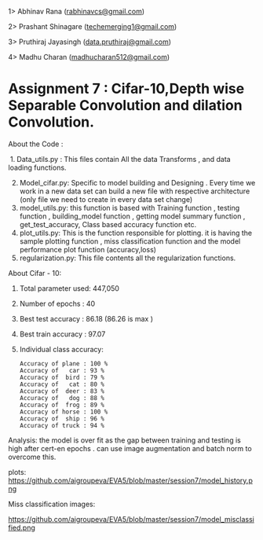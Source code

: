 1> Abhinav Rana (rabhinavcs@gmail.com)

2> Prashant Shinagare (techemerging1@gmail.com)

3> Pruthiraj Jayasingh (data.pruthiraj@gmail.com)

4> Madhu Charan (madhucharan512@gmail.com)


# Assignment 7 : Cifar-10,Depth wise Separable Convolution and dilation Convolution.

About the Code :

​			1. Data_utils.py : This files contain All the data Transforms , and data loading functions.

2. Model_cifar.py: Specific to model building and Designing . Every time we work in a new data set can build a new file with respective architecture  (only file we need to create in every data set change)
3. model_utils.py: this function is based with Training function , testing function , building_model function , getting model summary function , get_test_accuracy, Class based accuracy function etc. 
4. plot_utils.py: This is the function responsible for plotting. it is having the sample plotting function , miss classification function and the model performance plot function (accuracy,loss)
5. regularization.py: This file contents all the regularization functions.

About Cifar - 10:

1. Total parameter used: 447,050

2. Number of epochs : 40

3. Best test accuracy : 86.18  (86.26 is max )

4. Best train accuracy : 97.07 

5. Individual class accuracy:

    

   ```
   Accuracy of plane : 100 %
   Accuracy of   car : 93 %
   Accuracy of  bird : 79 %
   Accuracy of   cat : 80 %
   Accuracy of  deer : 83 %
   Accuracy of   dog : 88 %
   Accuracy of  frog : 89 %
   Accuracy of horse : 100 %
   Accuracy of  ship : 96 %
   Accuracy of truck : 94 %
   ```

Analysis: the model is over fit as the gap between training and testing is high after cert-en epochs . can use image augmentation and batch norm to overcome this. 

plots:
https://github.com/aigroupeva/EVA5/blob/master/session7/model_history.png

Miss classification images:

https://github.com/aigroupeva/EVA5/blob/master/session7/model_misclassified.png
